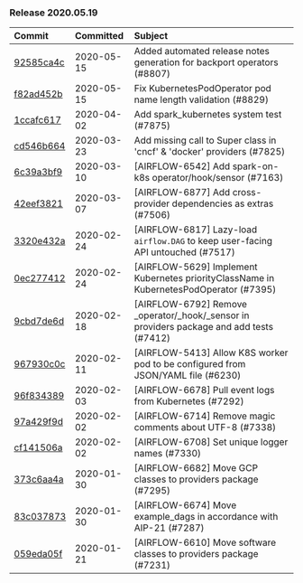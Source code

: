 

### Release 2020.05.19

| Commit                                                                                         | Committed   | Subject                                                                                  |
|:-----------------------------------------------------------------------------------------------|:------------|:-----------------------------------------------------------------------------------------|
| [92585ca4c](https://github.com/apache/airflow/commit/92585ca4cb375ac879f4ab331b3a063106eb7b92) | 2020-05-15  | Added automated release notes generation for backport operators (#8807)                  |
| [f82ad452b](https://github.com/apache/airflow/commit/f82ad452b0f4ebd1428bc9669641a632dc87bb8c) | 2020-05-15  | Fix KubernetesPodOperator pod name length validation (#8829)                             |
| [1ccafc617](https://github.com/apache/airflow/commit/1ccafc617c4cb9622e3460ad7c190f3ee67c3b32) | 2020-04-02  | Add spark_kubernetes system test (#7875)                                                 |
| [cd546b664](https://github.com/apache/airflow/commit/cd546b664fa35a2bf85acd77af578c909a327d92) | 2020-03-23  | Add missing call to Super class in &#39;cncf&#39; &amp; &#39;docker&#39; providers (#7825)                   |
| [6c39a3bf9](https://github.com/apache/airflow/commit/6c39a3bf97414ba2438669894db65c36ccbeb61a) | 2020-03-10  | [AIRFLOW-6542] Add spark-on-k8s operator/hook/sensor (#7163)                             |
| [42eef3821](https://github.com/apache/airflow/commit/42eef38217e709bc7a7f71bf0286e9e61293a43e) | 2020-03-07  | [AIRFLOW-6877] Add cross-provider dependencies as extras (#7506)                         |
| [3320e432a](https://github.com/apache/airflow/commit/3320e432a129476dbc1c55be3b3faa3326a635bc) | 2020-02-24  | [AIRFLOW-6817] Lazy-load `airflow.DAG` to keep user-facing API untouched (#7517)         |
| [0ec277412](https://github.com/apache/airflow/commit/0ec2774120d43fa667a371b384e6006e1d1c7821) | 2020-02-24  | [AIRFLOW-5629] Implement Kubernetes priorityClassName in KubernetesPodOperator (#7395)   |
| [9cbd7de6d](https://github.com/apache/airflow/commit/9cbd7de6d115795aba8bfb8addb060bfdfbdf87b) | 2020-02-18  | [AIRFLOW-6792] Remove _operator/_hook/_sensor in providers package and add tests (#7412) |
| [967930c0c](https://github.com/apache/airflow/commit/967930c0cb6e2293f2a49e5c9add5aa1917f3527) | 2020-02-11  | [AIRFLOW-5413] Allow K8S worker pod to be configured from JSON/YAML file (#6230)         |
| [96f834389](https://github.com/apache/airflow/commit/96f834389e03884025534fabd862155061f53fd0) | 2020-02-03  | [AIRFLOW-6678] Pull event logs from Kubernetes (#7292)                                   |
| [97a429f9d](https://github.com/apache/airflow/commit/97a429f9d0cf740c5698060ad55f11e93cb57b55) | 2020-02-02  | [AIRFLOW-6714] Remove magic comments about UTF-8 (#7338)                                 |
| [cf141506a](https://github.com/apache/airflow/commit/cf141506a25dbba279b85500d781f7e056540721) | 2020-02-02  | [AIRFLOW-6708] Set unique logger names (#7330)                                           |
| [373c6aa4a](https://github.com/apache/airflow/commit/373c6aa4a208284b5ff72987e4bd8f4e2ada1a1b) | 2020-01-30  | [AIRFLOW-6682] Move GCP classes to providers package (#7295)                             |
| [83c037873](https://github.com/apache/airflow/commit/83c037873ff694eed67ba8b30f2d9c88b2c7c6f2) | 2020-01-30  | [AIRFLOW-6674] Move example_dags in accordance with AIP-21 (#7287)                       |
| [059eda05f](https://github.com/apache/airflow/commit/059eda05f82fefce4410f44f761f945a27d83daf) | 2020-01-21  | [AIRFLOW-6610] Move software classes to providers package (#7231)                        |
